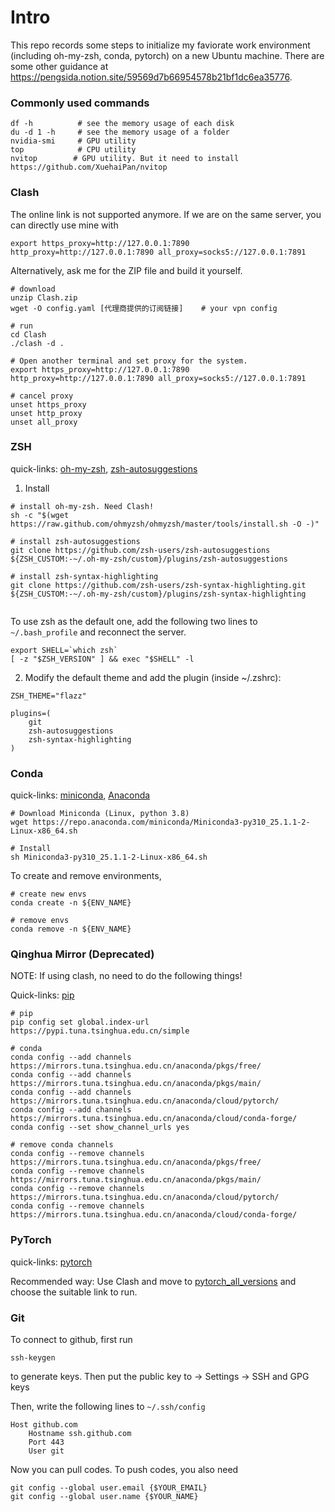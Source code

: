 # Intro
This repo records some steps to initialize my faviorate work environment (including oh-my-zsh, conda, pytorch) on a new Ubuntu machine. There are some other guidance at https://pengsida.notion.site/59569d7b66954578b21bf1dc6ea35776.

### Commonly used commands

```
df -h          # see the memory usage of each disk
du -d 1 -h     # see the memory usage of a folder
nvidia-smi     # GPU utility
top            # CPU utility
nvitop        # GPU utility. But it need to install https://github.com/XuehaiPan/nvitop
```

### Clash

The online link is not supported anymore. 
If we are on the same server, you can directly use mine with
```
export https_proxy=http://127.0.0.1:7890 http_proxy=http://127.0.0.1:7890 all_proxy=socks5://127.0.0.1:7891
```

Alternatively, ask me for the ZIP file and build it yourself. 
```
# download
unzip Clash.zip    
wget -O config.yaml [代理商提供的订阅链接]    # your vpn config

# run
cd Clash
./clash -d .

# Open another terminal and set proxy for the system. 
export https_proxy=http://127.0.0.1:7890 http_proxy=http://127.0.0.1:7890 all_proxy=socks5://127.0.0.1:7891

# cancel proxy
unset https_proxy
unset http_proxy
unset all_proxy
```

### ZSH

quick-links: [oh-my-zsh](https://ohmyz.sh/#install), [zsh-autosuggestions](https://github.com/zsh-users/zsh-autosuggestions/blob/master/INSTALL.md)

1. Install
```
# install oh-my-zsh. Need Clash!
sh -c "$(wget https://raw.github.com/ohmyzsh/ohmyzsh/master/tools/install.sh -O -)"

# install zsh-autosuggestions
git clone https://github.com/zsh-users/zsh-autosuggestions ${ZSH_CUSTOM:-~/.oh-my-zsh/custom}/plugins/zsh-autosuggestions

# install zsh-syntax-highlighting
git clone https://github.com/zsh-users/zsh-syntax-highlighting.git ${ZSH_CUSTOM:-~/.oh-my-zsh/custom}/plugins/zsh-syntax-highlighting 


```

To use zsh as the default one, add the following two lines to `~/.bash_profile` and reconnect the server.

```
export SHELL=`which zsh`
[ -z "$ZSH_VERSION" ] && exec "$SHELL" -l
```


2. Modify the default theme and add the plugin (inside ~/.zshrc):
```
ZSH_THEME="flazz"

plugins=( 
    git
    zsh-autosuggestions
    zsh-syntax-highlighting
)
```


### Conda 

quick-links: [miniconda](https://docs.conda.io/en/latest/miniconda.html), [Anaconda](https://www.anaconda.com/products/distribution)

```
# Download Miniconda (Linux, python 3.8)
wget https://repo.anaconda.com/miniconda/Miniconda3-py310_25.1.1-2-Linux-x86_64.sh

# Install 
sh Miniconda3-py310_25.1.1-2-Linux-x86_64.sh
```

To create and remove environments,
```
# create new envs
conda create -n ${ENV_NAME}

# remove envs
conda remove -n ${ENV_NAME}
```


### Qinghua Mirror (Deprecated)

NOTE: If using clash, no need to do the following things!

Quick-links: [pip](https://mirrors.tuna.tsinghua.edu.cn/help/pypi/)

```
# pip 
pip config set global.index-url https://pypi.tuna.tsinghua.edu.cn/simple

# conda 
conda config --add channels https://mirrors.tuna.tsinghua.edu.cn/anaconda/pkgs/free/
conda config --add channels https://mirrors.tuna.tsinghua.edu.cn/anaconda/pkgs/main/
conda config --add channels https://mirrors.tuna.tsinghua.edu.cn/anaconda/cloud/pytorch/
conda config --add channels https://mirrors.tuna.tsinghua.edu.cn/anaconda/cloud/conda-forge/
conda config --set show_channel_urls yes

# remove conda channels
conda config --remove channels https://mirrors.tuna.tsinghua.edu.cn/anaconda/pkgs/free/
conda config --remove channels https://mirrors.tuna.tsinghua.edu.cn/anaconda/pkgs/main/
conda config --remove channels https://mirrors.tuna.tsinghua.edu.cn/anaconda/cloud/pytorch/
conda config --remove channels https://mirrors.tuna.tsinghua.edu.cn/anaconda/cloud/conda-forge/

```


### PyTorch

quick-links: [pytorch](https://pytorch.org/get-started/previous-versions/)

Recommended way: Use Clash and move to [pytorch_all_versions](https://pytorch.org/get-started/previous-versions/) and choose the suitable link to run. 


### Git

To connect to github, first run 
```
ssh-keygen
```
to generate keys. Then put the public key to -> Settings -> SSH and GPG keys

Then, write the following lines to `~/.ssh/config`
```
Host github.com
    Hostname ssh.github.com
    Port 443
    User git
```
Now you can pull codes. To push codes, you also need 
```
git config --global user.email {$YOUR_EMAIL}
git config --global user.name {$YOUR_NAME}
```

